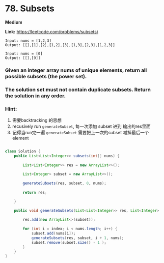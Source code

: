 # 78. Subsets


**Medium**


**Link:** https://leetcode.com/problems/subsets/

```
Input: nums = [1,2,3]
Output: [[],[1],[2],[1,2],[3],[1,3],[2,3],[1,2,3]]

Input: nums = [0]
Output: [[],[0]]
```

### Given an integer array nums of unique elements, return all possible subsets (the power set).

### The solution set must not contain duplicate subsets. Return the solution in any order.

### Hint:

1. 需要backtracking 的思想
2. recusively run  `generateSubset`, 每一次添加 subset 进到 输出的res里面
3. 记得当run完一遍 `generateSubset` 需要把上一次的subset 减掉最后一个element
   

```java

class Solution {
    public List<List<Integer>> subsets(int[] nums) {
        
        List<List<Integer>> res = new ArrayList<>();
        
        List<Integer> subset = new ArrayList<>();
        
        generateSubsets(res, subset, 0, nums);
        
        return res;

    }
    
    public void generateSubsets(List<List<Integer>> res, List<Integer> subset, int index, int[] nums) {
        
        res.add(new ArrayList<>(subset));
        
        for (int i = index; i < nums.length; i++) {
            subset.add(nums[i]);
            generateSubsets(res, subset, i + 1, nums);
            subset.remove(subset.size() - 1 );
        }
    }
}




```
